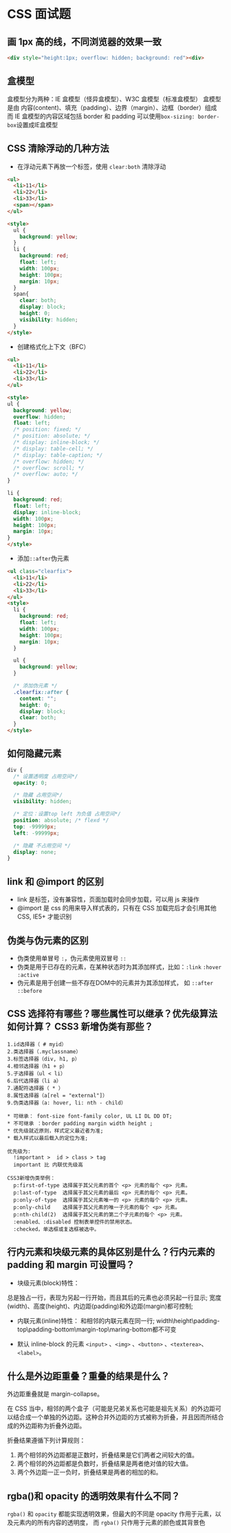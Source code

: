 # CSS 面试题

## 画 1px 高的线，不同浏览器的效果一致
```html
<div style="height:1px; overflow: hidden; background: red"><div>
```

## 盒模型
盒模型分为两种：IE 盒模型（怪异盒模型）、W3C 盒模型（标准盒模型）
盒模型是由 内容(content)、填充（padding）、边界（margin）、边框（border）组成
而 IE 盒模型的内容区域包括 border 和 padding
可以使用`box-sizing: border-box`设置成IE盒模型


## CSS 清除浮动的几种方法

- 在浮动元素下再放一个标签，使用 `clear:both` 清除浮动

```html
<ul>
  <li>11</li>
  <li>22</li>
  <li>33</li>
  <span></span>
</ul>

<style>
  ul {
    background: yellow;
  }
  li {
    background: red;
    float: left;
    width: 100px;
    height: 100px;
    margin: 10px;
  }
  span{
    clear: both;
    display: block;
    height: 0;
    visibility: hidden;
  }
</style>
```

- 创建格式化上下文（BFC）

```html
<ul>
  <li>11</li>
  <li>22</li>
  <li>33</li>
</ul>

<style>
ul {
  background: yellow;
  overflow: hidden;
  float: left;
  /* position: fixed; */
  /* position: absolute; */
  /* display: inline-block; */
  /* display: table-cell; */
  /* display: table-caption; */
  /* overflow: hidden; */
  /* overflow: scroll; */
  /* overflow: auto; */
}

li {
  background: red;
  float: left;
  display: inline-block;
  width: 100px;
  height: 100px;
  margin: 10px;
}
</style>
```

- 添加`::after`伪元素

```html
<ul class="clearfix">
  <li>11</li>
  <li>22</li>
  <li>33</li>
</ul>
<style>
  li {
    background: red;
    float: left;
    width: 100px;
    height: 100px;
    margin: 10px;
  }

  ul {
    background: yellow;
  }

  /* 添加伪元素 */
  .clearfix::after {
    content: "";
    height: 0;
    display: block;
    clear: both;
  }
</style>
```

## 如何隐藏元素
```css
div {
  /* 设置透明度 占用空间*/
  opacity: 0;

  /* 隐藏 占用空间*/
  visibility: hidden;

  /* 定位：设置top left 为负值 占用空间*/
  position: absolute; /* flexd */
  top: -99999px;
  left: -99999px;

  /* 隐藏 不占用空间 */
  display: none;
}
```

## link 和 @import 的区别
- link 是标签，没有兼容性，页面加载时会同步加载，可以用 js 来操作
- @import 是 css 的用来导入样式表的，只有在 CSS 加载完后才会引用其他CSS, IE5+ 才能识别

## 伪类与伪元素的区别
- 伪类使用单冒号 `:`，伪元素使用双冒号 `::`
- 伪类是用于已存在的元素，在某种状态时为其添加样式，比如：`:link` `:hover` `:active`
- 伪元素是用于创建一些不存在DOM中的元素并为其添加样式， 如 `::after` `::before`

## CSS 选择符有哪些？哪些属性可以继承？优先级算法如何计算？ CSS3 新增伪类有那些？
```
1.id选择器（ # myid）
2.类选择器（.myclassname）
3.标签选择器（div, h1, p）
4.相邻选择器（h1 + p）
5.子选择器（ul < li）
6.后代选择器（li a）
7.通配符选择器（ * ）
8.属性选择器（a[rel = "external"]）
9.伪类选择器（a: hover, li: nth - child）

* 可继承： font-size font-family color, UL LI DL DD DT;
* 不可继承 ：border padding margin width height ;
* 优先级就近原则，样式定义最近者为准;
* 载入样式以最后载入的定位为准;

优先级为:
  !important >  id > class > tag  
  important 比 内联优先级高

CSS3新增伪类举例：
  p:first-of-type 选择属于其父元素的首个 <p> 元素的每个 <p> 元素。
  p:last-of-type  选择属于其父元素的最后 <p> 元素的每个 <p> 元素。
  p:only-of-type  选择属于其父元素唯一的 <p> 元素的每个 <p> 元素。
  p:only-child    选择属于其父元素的唯一子元素的每个 <p> 元素。
  p:nth-child(2)  选择属于其父元素的第二个子元素的每个 <p> 元素。
  :enabled、:disabled 控制表单控件的禁用状态。
  :checked，单选框或复选框被选中。
```

##  行内元素和块级元素的具体区别是什么？行内元素的 padding 和 margin 可设置吗？
- 块级元素(block)特性：

总是独占一行，表现为另起一行开始，而且其后的元素也必须另起一行显示;
宽度(width)、高度(height)、内边距(padding)和外边距(margin)都可控制;

- 内联元素(inline)特性：
和相邻的内联元素在同一行;
width\height\padding-top\padding-bottom\margin-top\maring-bottom都不可变

- 默认 inline-block 的元素
`<input>` 、`<img>` 、`<button>` 、`<texterea>`、`<label>`。

## 什么是外边距重叠？重叠的结果是什么？

外边距重叠就是 margin-collapse。

在 CSS 当中，相邻的两个盒子（可能是兄弟关系也可能是祖先关系）的外边距可以结合成一个单独的外边距。这种合并外边距的方式被称为折叠，并且因而所结合成的外边距称为折叠外边距。

折叠结果遵循下列计算规则：
1. 两个相邻的外边距都是正数时，折叠结果是它们两者之间较大的值。
2. 两个相邻的外边距都是负数时，折叠结果是两者绝对值的较大值。
3. 两个外边距一正一负时，折叠结果是两者的相加的和。

## rgba()和 opacity 的透明效果有什么不同？
`rgba()` 和 `opacity` 都能实现透明效果，但最大的不同是 opacity 作用于元素，以及元素内的所有内容的透明度，
而 `rgba()` 只作用于元素的颜色或其背景色